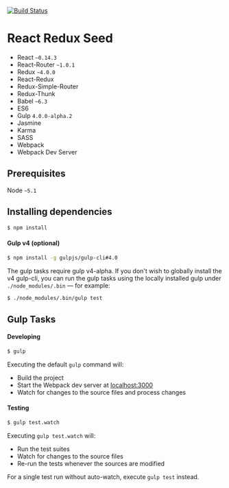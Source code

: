 [![Build Status](https://travis-ci.org/r-park/react-redux-seed.svg?branch=master)](https://travis-ci.org/r-park/react-redux-seed)


# React Redux Seed

- React `~0.14.3`
- React-Router `~1.0.1`
- Redux `~4.0.0`
- React-Redux
- Redux-Simple-Router
- Redux-Thunk
- Babel `~6.3`
- ES6
- Gulp `4.0.0-alpha.2`
- Jasmine
- Karma
- SASS
- Webpack
- Webpack Dev Server


## Prerequisites
Node `~5.1`


## Installing dependencies
```bash
$ npm install
```


#### Gulp v4 (optional)
```bash
$ npm install -g gulpjs/gulp-cli#4.0
```
The gulp tasks require gulp v4-alpha. If you don't wish to globally install the v4 gulp-cli, you can run the gulp tasks using the locally installed gulp under `./node_modules/.bin` — for example:
```bash
$ ./node_modules/.bin/gulp test
```


## Gulp Tasks
#### Developing
```bash
$ gulp
```
Executing the default `gulp` command will:
- Build the project
- Start the Webpack dev server at <a href="http://localhost:3000" target="_blank">localhost:3000</a>
- Watch for changes to the source files and process changes


#### Testing
```bash
$ gulp test.watch
```
Executing `gulp test.watch` will:
- Run the test suites
- Watch for changes to the source files
- Re-run the tests whenever the sources are modified

For a single test run without auto-watch, execute `gulp test` instead.
